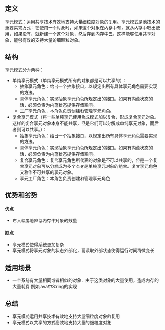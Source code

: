 ## 定义
享元模式：运用共享技术有效地支持大量细粒度对象的复用。享元模式是池技术的重要实现方式：在使用一个对象时，如果这个对象在内存中有，就从内存中取出使用，如果没有，就新建一个这个对象，然后存到内存中去。这样能够使用共享对象，能够有效的支持大量的细颗粒对象。

## 结构
享元模式分为两种：
- 单纯享元模式（单纯享元模式所有的对象都是可以共享的）：
    - 抽象享元角色：给出一个抽象接口，以规定出所有具体享元角色需要实现的方法。
    - 具体享元角色：实现抽象享元角色所规定出的接口。如果有内蕴状态的话，必须负责为内蕴状态提供存储空间。
    - 工厂享元角色：本角色负责创建和管理享元角色。
- 复合享元模式（将一些单纯享元使用合成模式加以复合，形成复合享元对象。这样的复合享元对象本身不能共享，但是它们可以分解成单纯享元对象，而后者则可以共享。）：
    - 抽象享元角色：给出一个抽象接口，以规定出所有具体享元角色需要实现的方法。
    - 具体享元角色：实现抽象享元角色所规定出的接口。如果有内蕴状态的话，必须负责为内蕴状态提供存储空间。
    - 复合享元角色：复合享元角色所代表的对象是不可以共享的，但是一个复合享元对象可以分解成为多个本身是单纯享元对象的组合。复合享元角色又称作不可共享的享元对象。
    - 享元工厂角色：本角色负责创建和管理享元角色


## 优势和劣势

#### 优点
- 它大幅度地降低内存中对象的数量

#### 缺点
- 享元模式使得系统更加复杂
- 享元模式将享元对象的状态外部化，而读取外部状态使得运行时间稍微变长

## 适用场景
- 一个系统有大量相同或者相似的对象，由于这类对象的大量使用，造成内存的大量耗费
例如java中String的实现

## 总结
- 享元模式运用共享技术有效地支持大量细粒度对象的复用
- 享元模式以共享的方式高效地支持大量的细粒度对象
